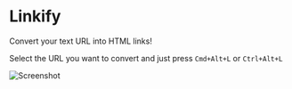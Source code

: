 # Linkify

Convert your text URL into HTML links!


Select the URL you want to convert and just press ```Cmd+Alt+L``` or ```Ctrl+Alt+L```

![Screenshot](https://raw.githubusercontent.com/ibito/linkify/master/linkify.gif)
